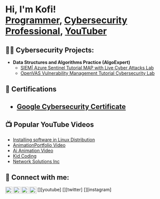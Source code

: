 <h1>Hi, I'm Kofi! <br/><a href="https://github.com/joshmadakor1">Programmer</a>, <a href="https://www.linkedin.com/in/joshmadakor/">Cybersecurity Professional</a>, <a href="https://www.youtube.com/c/joshmadakor">YouTuber</a></h1>

<h2>👨‍💻 Cybersecurity Projects:</h2>

- <b>Data Structures and Algorithms Practice (AlgoExpert)</b>
  - [SIEM| Azure Sentinel Tutorial MAP with Live Cyber Attacks Lab](https://github.com/Kofiocyber1/Sentinel-Lab/tree/main)
  - [OpenVAS Vulnerability Management Tutorial Cybersecurity Lab](https://github.com/koficybertest-Lab)

<h2> 📄 Certifications<h2> 
  
  - [Google Cybersecurity Certificate](https://www.coursera.org/account/accomplishments/specialization/4J6HBTB7429X)

<h2>📺 Popular YouTube Videos</h2>
  
- [Installing software in Linux Distribution](https://youtu.be/-VoxSXYU-hg?si=y_OxDGD4KTFIVCbP)
- [AnimationPortfolio Video](https://youtu.be/OdbQglPwBk0?si=-2GozlJ7_54245hk)
- [Ai Animation Video](https://youtu.be/Wxxb6t2_aqE?si=fVdojIr55CqeGydJ)
- [Kid Coding](https://youtu.be/JohmeHiOp0U?si=KITCr2V29bcwM7GC)
- [Network Solutions Inc](https://youtu.be/55RokR_HBNs?si=BvbzNl0tMZq36NFf)

<h2> 🤳 Connect with me:</h2>

[<img align="left" alt="JoshMadakor | YouTube" width="22px" src="https://cdn.jsdelivr.net/npm/simple-icons@v3/icons/youtube.svg" />][youtube]
[<img align="left" alt="JoshMadakor | Twitter" width="22px" src="https://cdn.jsdelivr.net/npm/simple-icons@v3/icons/twitter.svg" />][twitter]
[<img align="left" alt="JoshMadakor | LinkedIn" width="22px" src="https://cdn.jsdelivr.net/npm/simple-icons@v3/icons/linkedin.svg" />][linkedin]
[<img align="left" alt="JoshMadakor | Instagram" width="22px" src="https://cdn.jsdelivr.net/npm/simple-icons@v3/icons/instagram.svg" />][instagram]

[website]: https://linktr.ee/CouplesProductions
[linkedin]: https://linkedin.com/in/kofionewton

<!--
**joshmadakor1/joshmadakor1** is a ✨ _special_ ✨ repository because its `README.md` (this file) appears on your GitHub profile.

Here are some ideas to get you started:

- 🔭 I’m currently working on ...
- 🌱 I’m currently learning ...
- 👯 I’m looking to collaborate on ...
- 🤔 I’m looking for help with ...
- 💬 Ask me about ...
- 📫 How to reach me: ...
- 😄 Pronouns: ...
- ⚡ Fun fact: ...
-->
